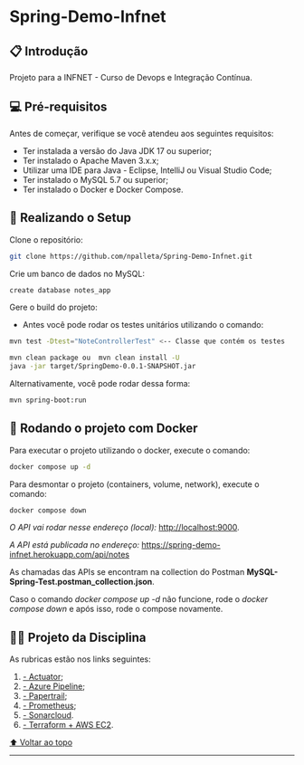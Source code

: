 # Spring-Demo-Infnet

## 📋 Introdução

Projeto para a INFNET - Curso de Devops e Integração Contínua.

## 💻 Pré-requisitos

Antes de começar, verifique se você atendeu aos seguintes requisitos:
* Ter instalada a versão do Java JDK 17 ou superior;
* Ter instalado o Apache Maven 3.x.x;
* Utilizar uma IDE para Java - Eclipse, IntelliJ ou Visual Studio Code;
* Ter instalado o MySQL 5.7 ou superior;
* Ter instalado o Docker e Docker Compose.

## 🚀 Realizando o Setup

Clone o repositório:

```bash
git clone https://github.com/npalleta/Spring-Demo-Infnet.git
```

Crie um banco de dados no MySQL:

```bash
create database notes_app
```

Gere o build do projeto:

- Antes você pode rodar os testes unitários utilizando o comando:

```bash
mvn test -Dtest="NoteControllerTest" <-- Classe que contém os testes
```

```bash
mvn clean package ou  mvn clean install -U
java -jar target/SpringDemo-0.0.1-SNAPSHOT.jar
```
Alternativamente, você pode rodar dessa forma:

```bash
mvn spring-boot:run
```

## 🏃 Rodando o projeto com Docker

Para executar o projeto utilizando o docker, execute o comando:

```bash
docker compose up -d
```

Para desmontar o projeto (containers, volume, network), execute o comando:

```bash
docker compose down
```

*O API vai rodar nesse endereço (local):* <http://localhost:9000>.

*A API está publicada no endereço:* <https://spring-demo-infnet.herokuapp.com/api/notes>

As chamadas das APIs se encontram na collection do Postman **MySQL-Spring-Test.postman_collection.json**.

Caso o comando *docker compose up -d* não funcione, rode o *docker compose down* e após isso, rode o compose novamente. 

## 👨‍💻 Projeto da Disciplina

As rubricas estão nos links seguintes:

1. [- Actuator](projeto_da_disciplina/ACTUATOR.md);
2. [- Azure Pipeline](projeto_da_disciplina/AZURE_PIPELINE.md);
3. [- Papertrail](projeto_da_disciplina/PAPERTRAIL.md);
4. [- Prometheus](projeto_da_disciplina/PROMETHEUS.md);
5. [- Sonarcloud](projeto_da_disciplina/SONARCLOUD.md).
6. [- Terraform + AWS EC2](projeto_da_disciplina/TERRAFORM.md).

[⬆ Voltar ao topo](#Spring-Demo-Infnet)

---
